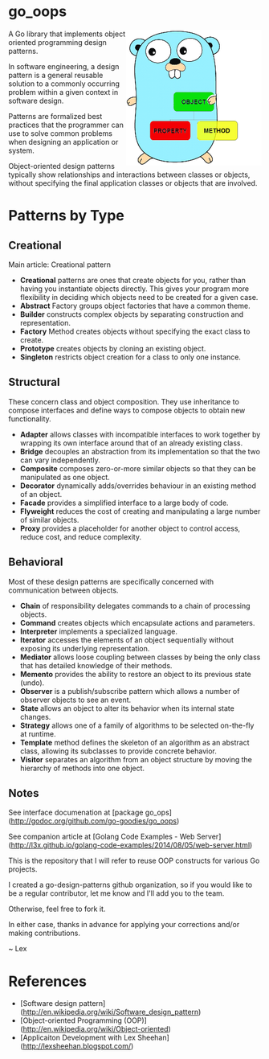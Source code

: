 # go_oops

<img align="right" src="https://github.com/go-goodies/go_oops/blob/master/golang-gopher-oop.png">

A Go library that implements object oriented programming design patterns.

In software engineering, a design pattern is a general reusable solution to a commonly occurring problem within a given context in software design. 

Patterns are formalized best practices that the programmer can use to solve common problems when designing an application or system. 

Object-oriented design patterns typically show relationships and interactions between classes or objects, without specifying the final application classes or objects that are involved. 


# Patterns by Type

## Creational

Main article: Creational pattern

* __Creational__ patterns are ones that create objects for you, rather than having you instantiate objects directly. This gives your program more flexibility in deciding which objects need to be created for a given case.
* __Abstract__ Factory groups object factories that have a common theme.
* __Builder__ constructs complex objects by separating construction and representation.
* __Factory__ Method creates objects without specifying the exact class to create.
* __Prototype__ creates objects by cloning an existing object.
* __Singleton__ restricts object creation for a class to only one instance.


## Structural

These concern class and object composition. They use inheritance to compose interfaces and define ways to compose objects to obtain new functionality.

* __Adapter__ allows classes with incompatible interfaces to work together by wrapping its own interface around that of an already existing class.
* __Bridge__ decouples an abstraction from its implementation so that the two can vary independently.
* __Composite__ composes zero-or-more similar objects so that they can be manipulated as one object.
* __Decorator__ dynamically adds/overrides behaviour in an existing method of an object.
* __Facade__ provides a simplified interface to a large body of code.
* __Flyweight__ reduces the cost of creating and manipulating a large number of similar objects.
* __Proxy__ provides a placeholder for another object to control access, reduce cost, and reduce complexity.


## Behavioral

Most of these design patterns are specifically concerned with communication between objects.

* __Chain__ of responsibility delegates commands to a chain of processing objects.
* __Command__ creates objects which encapsulate actions and parameters.
* __Interpreter__ implements a specialized language.
* __Iterator__ accesses the elements of an object sequentially without exposing its underlying representation.
* __Mediator__ allows loose coupling between classes by being the only class that has detailed knowledge of their methods.
* __Memento__ provides the ability to restore an object to its previous state (undo).
* __Observer__ is a publish/subscribe pattern which allows a number of observer objects to see an event.
* __State__ allows an object to alter its behavior when its internal state changes.
* __Strategy__ allows one of a family of algorithms to be selected on-the-fly at runtime.
* __Template__ method defines the skeleton of an algorithm as an abstract class, allowing its subclasses to provide concrete behavior.
* __Visitor__ separates an algorithm from an object structure by moving the hierarchy of methods into one object.

## Notes

See interface documenation at [package go_ops] (http://godoc.org/github.com/go-goodies/go_oops)

See companion article at [Golang Code Examples - Web Server] (http://l3x.github.io/golang-code-examples/2014/08/05/web-server.html)

This is the repository that I will refer to reuse OOP constructs for various Go projects.

I created a go-design-patterns github organization, so if you would like to be a regular contributor, let me know and I'll add you to the team.

Otherwise, feel free to fork it.

In either case, thanks in advance for applying your corrections and/or making contributions.

~ Lex

# References

* [Software design pattern] (http://en.wikipedia.org/wiki/Software_design_pattern)
* [Object-oriented Programming (OOP)] (http://en.wikipedia.org/wiki/Object-oriented)
* [Applicaiton Development with Lex Sheehan] (http://lexsheehan.blogspot.com/)